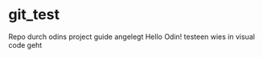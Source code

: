 # git_test
Repo durch odins project guide angelegt
    Hello Odin!
    testeen wies in visual code geht